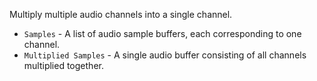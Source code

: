 Multiply multiple audio channels into a single channel.

- `Samples` - A list of audio sample buffers, each corresponding to one channel.
- `Multiplied Samples` - A single audio buffer consisting of all channels multiplied together.

